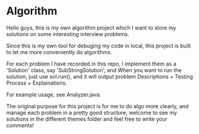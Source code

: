 # Algorithm

Hello guys, this is my own algorithm project which I want to store my solutions on some interesting interview problems.

Since this is my own tool for debuging my code in local, this project is built to let me more conveniently do algorithms.

For each problem I have recorded in this repo, I implement them as a 'Solution' class, say 'SubStringSolution', and When you want to run the solution, just use sol.run(), and it will output problem Descriptions + Testing Process + Explainations.

For example usage, see Analyzer.java.

The original purpose for this project is for me to do algo more clearly, and manage each problem in a pretty good structure, welcome to see my solutions in the different themes folder and feel free to write your comments!
